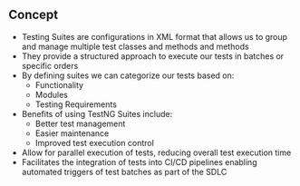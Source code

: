 ## Concept
- Testing Suites are configurations in XML format that allows us to group and manage multiple test classes and methods and methods
- They provide a structured approach to execute our tests in batches or specific orders
- By defining suites we can categorize our tests based on:
	- Functionality
	- Modules
	- Testing Requirements
- Benefits of using TestNG Suites include:
	- Better test management
	- Easier maintenance
	- Improved test execution control
- Allow for parallel execution of tests, reducing overall test execution time
- Facilitates the integration of tests into CI/CD pipelines enabling automated triggers of test batches as part of the SDLC